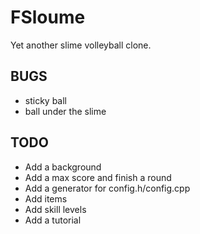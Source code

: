 FSloume
=======

Yet another slime volleyball clone.

BUGS
----
* sticky ball
* ball under the slime

TODO
----
* Add a background
* Add a max score and finish a round
* Add a generator for config.h/config.cpp
* Add items
* Add skill levels
* Add a tutorial
